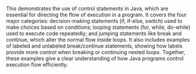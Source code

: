 This  demonstrates the use of control statements in Java, which are essential for directing the flow of execution in a program. It covers the four major categories: decision-making statements (if, if-else, switch) used to make choices based on conditions; looping statements (for, while, do-while) used to execute code repeatedly; and jumping statements like break and continue, which alter the normal flow inside loops. It also includes examples of labeled and unlabeled break/continue statements, showing how labels provide more control when breaking or continuing nested loops. Together, these examples give a clear understanding of how Java programs control execution flow efficiently.
